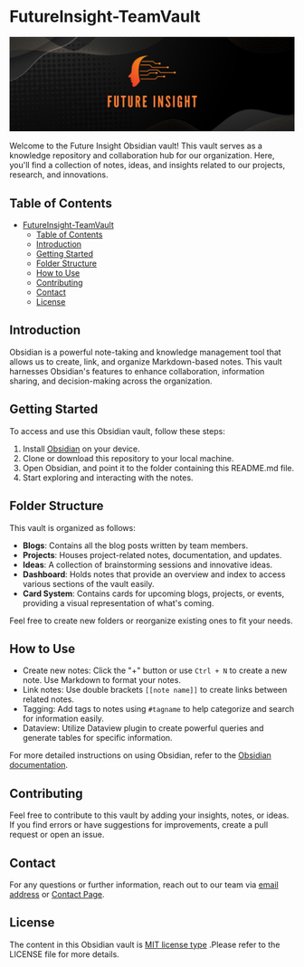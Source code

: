 # FutureInsight-TeamVault

![Future Insight Logo](/Images/future-insight-logo.png)

Welcome to the Future Insight Obsidian vault! This vault serves as a knowledge repository and collaboration hub for our organization. Here, you'll find a collection of notes, ideas, and insights related to our projects, research, and innovations.

## Table of Contents

- [FutureInsight-TeamVault](#futureinsight-teamvault)
  - [Table of Contents](#table-of-contents)
  - [Introduction](#introduction)
  - [Getting Started](#getting-started)
  - [Folder Structure](#folder-structure)
  - [How to Use](#how-to-use)
  - [Contributing](#contributing)
  - [Contact](#contact)
  - [License](#license)

## Introduction

Obsidian is a powerful note-taking and knowledge management tool that allows us to create, link, and organize Markdown-based notes. This vault harnesses Obsidian's features to enhance collaboration, information sharing, and decision-making across the organization.

## Getting Started

To access and use this Obsidian vault, follow these steps:

1. Install [Obsidian](https://obsidian.md/) on your device.
2. Clone or download this repository to your local machine.
3. Open Obsidian, and point it to the folder containing this README.md file.
4. Start exploring and interacting with the notes.

## Folder Structure

This vault is organized as follows:

- **Blogs**: Contains all the blog posts written by team members.
- **Projects**: Houses project-related notes, documentation, and updates.
- **Ideas**: A collection of brainstorming sessions and innovative ideas.
- **Dashboard**: Holds notes that provide an overview and index to access various sections of the vault easily.
- **Card System**: Contains cards for upcoming blogs, projects, or events, providing a visual representation of what's coming.

Feel free to create new folders or reorganize existing ones to fit your needs.

## How to Use

- Create new notes: Click the "+" button or use `Ctrl + N` to create a new note. Use Markdown to format your notes.
- Link notes: Use double brackets `[[note name]]` to create links between related notes.
- Tagging: Add tags to notes using `#tagname` to help categorize and search for information easily.
- Dataview: Utilize Dataview plugin to create powerful queries and generate tables for specific information.

For more detailed instructions on using Obsidian, refer to the [Obsidian documentation](https://help.obsidian.md/).

## Contributing

Feel free to contribute to this vault by adding your insights, notes, or ideas. If you find errors or have suggestions for improvements, create a pull request or open an issue.

## Contact

For any questions or further information, reach out to our team via [email address](mailto:futureinsightblog@gmail.com) or [Contact Page](https://future-insight.blog/contact).

## License

The content in this Obsidian vault is [MIT license type](/LICENSE) .Please refer to the LICENSE file for more details.
